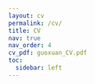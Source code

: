 ```yaml
---
layout: cv
permalink: /cv/
title: CV
nav: true
nav_order: 4
cv_pdf: guoxuan_CV.pdf
toc:
  sidebar: left
---
```

